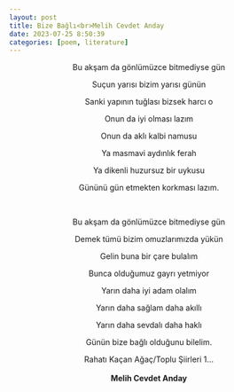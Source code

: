 ```yaml
---
layout: post
title: Bize Bağlı<br>Melih Cevdet Anday
date: 2023-07-25 8:50:39
categories: [poem, literature]
---
```


<style>
sam {text-align: center;}
</style>

<sam>

Bu akşam da gönlümüzce bitmediyse gün <br>

Suçun yarısı bizim yarısı günün <br>

Sanki yapının tuğlası bizsek harcı o <br>

Onun da iyi olması lazım <br>

Onun da aklı kalbi namusu <br>

Ya masmavi aydınlık ferah <br>

Ya dikenli huzursuz bir uykusu <br>

Gününü gün etmekten korkması lazım. <br>

 <br>
 
Bu akşam da gönlümüzce bitmediyse gün <br>

Demek tümü bizim omuzlarımızda yükün <br>

Gelin buna bir çare bulalım <br>

Bunca olduğumuz gayrı yetmiyor <br>

Yarın daha iyi adam olalım <br>

Yarın daha sağlam daha akıllı <br>

Yarın daha sevdalı daha haklı <br>

Günün bize bağlı olduğunu bilelim. <br>

Rahatı Kaçan Ağaç/Toplu Şiirleri 1… <br>
 <br>
<b>Melih Cevdet Anday</b>

</sam>

